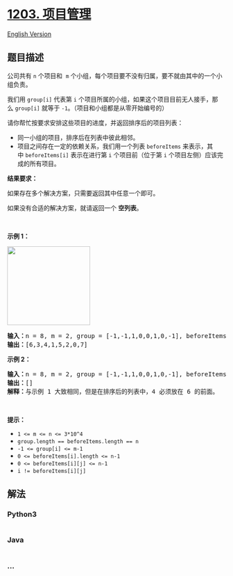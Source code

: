 # [1203. 项目管理](https://leetcode-cn.com/problems/sort-items-by-groups-respecting-dependencies)

[English Version](/solution/1200-1299/1203.Sort%20Items%20by%20Groups%20Respecting%20Dependencies/README_EN.md)

## 题目描述
<!-- 这里写题目描述 -->
<p>公司共有&nbsp;<code>n</code>&nbsp;个项目和 &nbsp;<code>m</code>&nbsp;个小组，每个项目要不没有归属，要不就由其中的一个小组负责。</p>

<p>我们用&nbsp;<code>group[i]</code>&nbsp;代表第&nbsp;<code>i</code>&nbsp;个项目所属的小组，如果这个项目目前无人接手，那么&nbsp;<code>group[i]</code> 就等于&nbsp;<code>-1</code>。（项目和小组都是从零开始编号的）</p>

<p>请你帮忙按要求安排这些项目的进度，并返回排序后的项目列表：</p>

<ul>
	<li>同一小组的项目，排序后在列表中彼此相邻。</li>
	<li>项目之间存在一定的依赖关系，我们用一个列表 <code>beforeItems</code>&nbsp;来表示，其中&nbsp;<code>beforeItems[i]</code>&nbsp;表示在进行第&nbsp;<code>i</code>&nbsp;个项目前（位于第 <code>i</code>&nbsp;个项目左侧）应该完成的所有项目。</li>
</ul>

<p><strong>结果要求：</strong></p>

<p>如果存在多个解决方案，只需要返回其中任意一个即可。</p>

<p>如果没有合适的解决方案，就请返回一个 <strong>空列表</strong>。</p>

<p>&nbsp;</p>

<p><strong>示例 1：</strong></p>

<p><strong><img alt="" src="https://assets.leetcode-cn.com/aliyun-lc-upload/uploads/2019/09/22/1359_ex1.png" style="height: 181px; width: 191px;"></strong></p>

<pre><strong>输入：</strong>n = 8, m = 2, group = [-1,-1,1,0,0,1,0,-1], beforeItems = [[],[6],[5],[6],[3,6],[],[],[]]
<strong>输出：</strong>[6,3,4,1,5,2,0,7]
</pre>

<p><strong>示例&nbsp;2：</strong></p>

<pre><strong>输入：</strong>n = 8, m = 2, group = [-1,-1,1,0,0,1,0,-1], beforeItems = [[],[6],[5],[6],[3],[],[4],[]]
<strong>输出：</strong>[]
<strong>解释：</strong>与示例 1 大致相同，但是在排序后的列表中，4 必须放在 6 的前面。
</pre>

<p>&nbsp;</p>

<p><strong>提示：</strong></p>

<ul>
	<li><code>1 &lt;= m &lt;= n &lt;= 3*10^4</code></li>
	<li><code>group.length == beforeItems.length == n</code></li>
	<li><code>-1 &lt;= group[i] &lt;= m-1</code></li>
	<li><code>0 &lt;= beforeItems[i].length &lt;= n-1</code></li>
	<li><code>0 &lt;= beforeItems[i][j] &lt;= n-1</code></li>
	<li><code>i != beforeItems[i][j]</code></li>
</ul>



## 解法
<!-- 这里可写通用的实现逻辑 -->


<!-- tabs:start -->

### **Python3**
<!-- 这里可写当前语言的特殊实现逻辑 -->

```python

```

### **Java**
<!-- 这里可写当前语言的特殊实现逻辑 -->

```java

```

### **...**
```

```

<!-- tabs:end -->